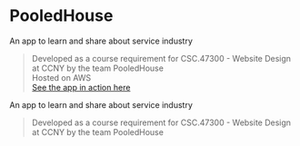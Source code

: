 # PooledHouse

An app to learn and share about service industry
> Developed as a course requirement for CSC.47300 - Website Design at CCNY by the team PooledHouse  
Hosted on AWS  
[See the app in action here](http://front-end-20190502100445-hostingbucket-phdev.s3-website-us-east-1.amazonaws.com/)  

An app to learn and share about service industry
> Developed as a course requirement for CSC.47300 - Website Design at CCNY by the team PooledHouse  
